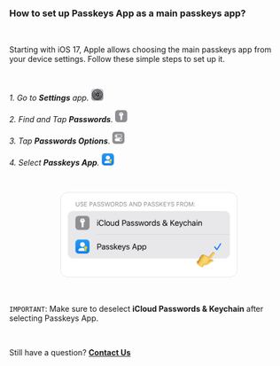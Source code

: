 <!-- 
---
title: How to set up Passkeys App as a main passkeys app?
--- 
-->

### **How to set up Passkeys App as a main passkeys app?**

<br />

Starting with iOS 17, Apple allows choosing the main passkeys app from your device settings. Follow these simple steps to set up it.

<br />

*1. Go to **Settings** app.* <img src="../assets/Settings.png" style="width:22px;" alt="Settings App image"/>

*2. Find and Tap **Passwords**.* <img src="../assets/Passwords.png" style="width:22px;" alt="Password image"/>

*3. Tap **Passwords Options**.* <img src="../assets/PasswordOptions.png" style="width:22px;" alt="Password Options image"/>

*4. Select **Passkeys App**.* <img src="../assets/PasskeysApp.png" style="width:22px;" alt="Passkeys App image"/>

<br />

<p align="center">
<img src="../assets/0005.png" style="width:320px;" alt="SelectiCloud Passwords & Keychain image"/>
</p>

<br />

`IMPORTANT`: Make sure to deselect **iCloud Passwords & Keychain** after selecting Passkeys App.

<br />

Still have a question?
[**Contact Us**](passkeys://contact?subject=How%20to%20set%20up%20Passkeys%20App%20as%20a%20main%20passkeys%20app%3F)